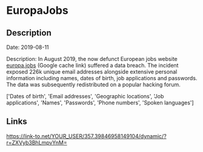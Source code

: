 # EuropaJobs

## Description

Date: 2019-08-11

Description:
In August 2019, the now defunct European jobs website <a href="https://webcache.googleusercontent.com/search?q=cache:Qk_zaGEqx70J:https://en.europa.jobs/+&cd=1&hl=en&ct=clnk&gl=au" target="_blank" rel="noopener">europa.jobs</a> (Google cache link) suffered a data breach. The incident exposed 226k unique email addresses alongside extensive personal information including names, dates of birth, job applications and passwords. The data was subsequently redistributed on a popular hacking forum.


['Dates of birth', 'Email addresses', 'Geographic locations', 'Job applications', 'Names', 'Passwords', 'Phone numbers', 'Spoken languages']

## Links

https://link-to.net/YOUR_USER/357.39846958149104/dynamic/?r=ZXVyb3BhLmpvYnM=